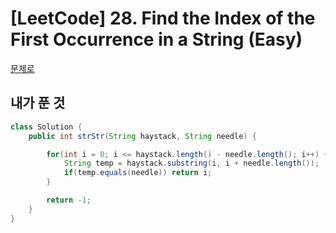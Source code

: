 # [LeetCode] 28. Find the Index of the First Occurrence in a String (Easy)

<a href="https://leetcode.com/problems/find-the-index-of-the-first-occurrence-in-a-string/" target="_blank">문제로</a>

## 내가 푼 것 
```java
class Solution {
    public int strStr(String haystack, String needle) {

        for(int i = 0; i <= haystack.length() - needle.length(); i++) {
            String temp = haystack.substring(i, i + needle.length());
            if(temp.equals(needle)) return i;
        }

        return -1;
    }
}
```
 

